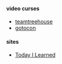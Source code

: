 #### video curses
+ [teamtreehouse](https://teamtreehouse.com/features/organizations)
+ [gotocon](http://gotocon.com/video#53)


#### sites
+ [Today I Learned][1]


[1]: https://github.com/thoughtbot/til

